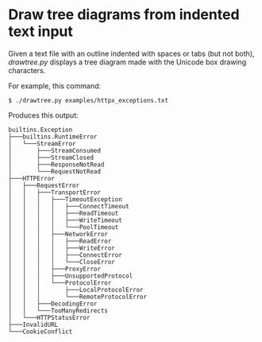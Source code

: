 # Draw tree diagrams from indented text input

Given a text file with an outline indented with spaces or tabs (but not both),
_drawtree.py_ displays a tree diagram made with the Unicode box drawing characters.

For example, this command:

```
$ ./drawtree.py examples/httpx_exceptions.txt
```

Produces this output:

```
builtins.Exception
├───builtins.RuntimeError
│   └───StreamError
│       ├───StreamConsumed
│       ├───StreamClosed
│       ├───ResponseNotRead
│       └───RequestNotRead
├───HTTPError
│   ├───RequestError
│   │   ├───TransportError
│   │   │   ├───TimeoutException
│   │   │   │   ├───ConnectTimeout
│   │   │   │   ├───ReadTimeout
│   │   │   │   ├───WriteTimeout
│   │   │   │   └───PoolTimeout
│   │   │   ├───NetworkError
│   │   │   │   ├───ReadError
│   │   │   │   ├───WriteError
│   │   │   │   ├───ConnectError
│   │   │   │   └───CloseError
│   │   │   ├───ProxyError
│   │   │   ├───UnsupportedProtocol
│   │   │   └───ProtocolError
│   │   │       ├───LocalProtocolError
│   │   │       └───RemoteProtocolError
│   │   ├───DecodingError
│   │   └───TooManyRedirects
│   └───HTTPStatusError
├───InvalidURL
└───CookieConflict
```
